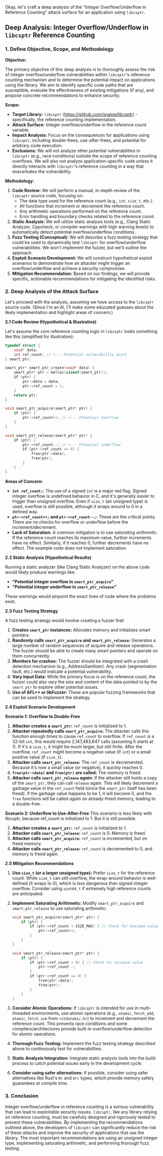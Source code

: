 Okay, let's craft a deep analysis of the "Integer Overflow/Underflow in Reference Counting" attack surface for an application using `libcsptr`.

## Deep Analysis: Integer Overflow/Underflow in `libcsptr` Reference Counting

### 1. Define Objective, Scope, and Methodology

**Objective:**

The primary objective of this deep analysis is to thoroughly assess the risk of integer overflow/underflow vulnerabilities within `libcsptr`'s reference counting mechanism and to determine the potential impact on applications using the library.  We aim to identify specific code paths that are susceptible, evaluate the effectiveness of existing mitigations (if any), and propose concrete recommendations to enhance security.

**Scope:**

*   **Target Library:** `libcsptr` (https://github.com/snaipe/libcsptr) - specifically, the reference counting implementation.
*   **Attack Surface:** Integer overflow/underflow in the reference count variable.
*   **Impact Analysis:** Focus on the consequences for applications using `libcsptr`, including double-frees, use-after-frees, and potential for arbitrary code execution.
*   **Exclusions:** We will not analyze other potential vulnerabilities in `libcsptr` (e.g., race conditions) outside the scope of reference counting overflows.  We will also not analyze application-specific code *unless* it directly interacts with `libcsptr`'s reference counting in a way that exacerbates the vulnerability.

**Methodology:**

1.  **Code Review:**  We will perform a manual, in-depth review of the `libcsptr` source code, focusing on:
    *   The data type used for the reference count (e.g., `int`, `size_t`, etc.).
    *   All functions that increment or decrement the reference count.
    *   Any arithmetic operations performed on the reference count.
    *   Error handling and boundary checks related to the reference count.
2.  **Static Analysis:**  We will utilize static analysis tools (e.g., Clang Static Analyzer, Cppcheck, or compiler warnings with high warning levels) to automatically detect potential overflow/underflow conditions.
3.  **Fuzz Testing (Conceptual):**  We will describe a fuzz testing strategy that could be used to dynamically test `libcsptr` for overflow/underflow vulnerabilities.  We won't implement the fuzzer, but we'll outline the approach.
4.  **Exploit Scenario Development:** We will construct hypothetical exploit scenarios to demonstrate how an attacker might trigger an overflow/underflow and achieve a security compromise.
5.  **Mitigation Recommendation:** Based on our findings, we will provide specific, actionable recommendations for mitigating the identified risks.

### 2. Deep Analysis of the Attack Surface

Let's proceed with the analysis, assuming we have access to the `libcsptr` source code.  (Since I'm an AI, I'll make some educated guesses about the likely implementation and highlight areas of concern.)

**2.1 Code Review (Hypothetical & Illustrative)**

Let's assume the core reference counting logic in `libcsptr` looks something like this (simplified for illustration):

```c
typedef struct {
    void* data;
    int ref_count; // <--- Potential vulnerability point
} smart_ptr;

smart_ptr* smart_ptr_create(void* data) {
    smart_ptr* ptr = malloc(sizeof(smart_ptr));
    if (ptr) {
        ptr->data = data;
        ptr->ref_count = 1;
    }
    return ptr;
}

void smart_ptr_acquire(smart_ptr* ptr) {
    if (ptr) {
        ptr->ref_count++; // <--- Potential overflow
    }
}

void smart_ptr_release(smart_ptr* ptr) {
    if (ptr) {
        ptr->ref_count--; // <--- Potential underflow
        if (ptr->ref_count == 0) {
            free(ptr->data);
            free(ptr);
        }
    }
}
```

**Areas of Concern:**

*   **`int ref_count;`:**  The use of a signed `int` is a major red flag.  Signed integer overflow is undefined behavior in C, and it's generally easier to trigger than unsigned overflow.  Even if `size_t` (an unsigned type) is used, overflow is still possible, although it wraps around to 0 in a defined way.
*   **`ptr->ref_count++;` and `ptr->ref_count--;`:**  These are the critical points.  There are *no* checks for overflow or underflow before the increment/decrement.
*   **Lack of Saturation:**  A common mitigation is to use *saturating arithmetic*.  If the reference count reaches its maximum value, further increments have no effect.  Similarly, if it reaches 0, further decrements have no effect.  The example code does *not* implement saturation.

**2.2 Static Analysis (Hypothetical Results)**

Running a static analyzer (like Clang Static Analyzer) on the above code would likely produce warnings like:

*   **"Potential integer overflow in `smart_ptr_acquire`"**
*   **"Potential integer underflow in `smart_ptr_release`"**

These warnings would pinpoint the exact lines of code where the problems exist.

**2.3 Fuzz Testing Strategy**

A fuzz testing strategy would involve creating a fuzzer that:

1.  **Creates `smart_ptr` instances:**  Allocates memory and initializes smart pointers.
2.  **Randomly calls `smart_ptr_acquire` and `smart_ptr_release`:**  Generates a large number of random sequences of acquire and release operations.  The fuzzer should be able to create many smart pointers and operate on them concurrently.
3.  **Monitors for crashes:**  The fuzzer should be integrated with a crash detection mechanism (e.g., AddressSanitizer).  Any crash (segmentation fault, etc.) would indicate a potential vulnerability.
4.  **Vary Input Data:** While the primary focus is on the reference count, the fuzzer could also vary the size and content of the data pointed to by the `smart_ptr` to explore other potential issues.
5. **Use of AFL++ or libFuzzer:** These are popular fuzzing frameworks that can be used to implement the strategy.

**2.4 Exploit Scenario Development**

**Scenario 1: Overflow to Double-Free**

1.  **Attacker creates a `smart_ptr`:**  `ref_count` is initialized to 1.
2.  **Attacker repeatedly calls `smart_ptr_acquire`:**  The attacker calls this function enough times to cause `ref_count` to overflow.  If `ref_count` is a 32-bit `int`, this would require 2,147,483,647 calls (assuming it starts at 1).  If it's a `size_t`, it might be much larger, but still finite.  After the overflow, `ref_count` might become a negative value (if `int`) or a small positive value (if `size_t`).
3.  **Attacker calls `smart_ptr_release`:**  The `ref_count` is decremented.  Because it's now a small value (or negative), it quickly reaches 0.
4.  **`free(ptr->data)` and `free(ptr)` are called:**  The memory is freed.
5.  **Attacker calls `smart_ptr_release` *again*:**  If the attacker still holds a copy of the `smart_ptr`, they can call `release` again.  This will likely decrement a garbage value in the `ref_count` field (since the `smart_ptr` itself has been freed).  If the garbage value happens to be 1, it will become 0, and the `free` functions will be called *again* on already-freed memory, leading to a double-free.

**Scenario 2: Underflow to Use-After-Free**
This scenario is less likely with libcsptr, because ref_count is initialized to 1. But it is still possible.

1.  **Attacker creates a `smart_ptr`:**  `ref_count` is initialized to 1.
2.  **Attacker calls `smart_ptr_release`:** `ref_count` is 0. Memory is freed.
3.  **Attacker calls `smart_ptr_acquire`:** `ref_count` is incremented, but on freed memory.
4.  **Attacker calls `smart_ptr_release`:** `ref_count` is decremented to 0, and memory is freed again.

**2.5 Mitigation Recommendations**

1.  **Use `size_t` (or a larger unsigned type):**  Prefer `size_t` for the reference count.  While `size_t` can still overflow, the wrap-around behavior is well-defined (it wraps to 0), which is less dangerous than signed integer overflow.  Consider using `uint64_t` if extremely high reference counts are anticipated.

2.  **Implement Saturating Arithmetic:**  Modify `smart_ptr_acquire` and `smart_ptr_release` to use saturating arithmetic:

    ```c
    void smart_ptr_acquire(smart_ptr* ptr) {
        if (ptr) {
            if (ptr->ref_count < SIZE_MAX) { // Check for maximum value
                ptr->ref_count++;
            }
        }
    }

    void smart_ptr_release(smart_ptr* ptr) {
        if (ptr) {
            if (ptr->ref_count > 0) { // Check for minimum value
                ptr->ref_count--;
            }
            if (ptr->ref_count == 0) {
                free(ptr->data);
                free(ptr);
            }
        }
    }
    ```

3.  **Consider Atomic Operations:**  If `libcsptr` is intended for use in multi-threaded environments, use atomic operations (e.g., `atomic_fetch_add`, `atomic_fetch_sub` from `<stdatomic.h>`) to increment and decrement the reference count.  This prevents race conditions *and* some compilers/architectures provide built-in overflow/underflow detection for atomic operations.

4.  **Thorough Fuzz Testing:**  Implement the fuzz testing strategy described above to continuously test for vulnerabilities.

5.  **Static Analysis Integration:**  Integrate static analysis tools into the build process to catch potential issues early in the development cycle.

6. **Consider using safer alternatives:** If possible, consider using safer alternatives like Rust's `Rc` and `Arc` types, which provide memory safety guarantees at compile time.

### 3. Conclusion

Integer overflow/underflow in reference counting is a serious vulnerability that can lead to exploitable security issues.  `libcsptr`, like any library relying on reference counting, must be carefully designed and rigorously tested to prevent these vulnerabilities.  By implementing the recommendations outlined above, the developers of `libcsptr` can significantly reduce the risk of these attacks and improve the security of applications that use the library. The most important recommendations are using an unsigned integer type, implementing saturating arithmetic, and performing thorough fuzz testing.